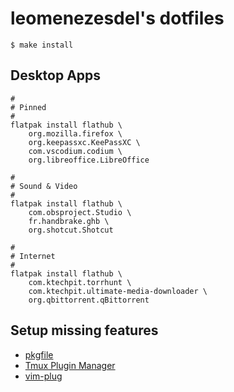 # leomenezesdel's dotfiles

```
$ make install
```

## Desktop Apps

```
#
# Pinned
#
flatpak install flathub \
    org.mozilla.firefox \
    org.keepassxc.KeePassXC \
    com.vscodium.codium \
    org.libreoffice.LibreOffice

#
# Sound & Video
#
flatpak install flathub \
    com.obsproject.Studio \
    fr.handbrake.ghb \
    org.shotcut.Shotcut

#
# Internet
#
flatpak install flathub \
    com.ktechpit.torrhunt \
    com.ktechpit.ultimate-media-downloader \
    org.qbittorrent.qBittorrent
```

## Setup missing features

- [pkgfile](https://wiki.archlinux.org/title/Pkgfile)
- [Tmux Plugin Manager](https://github.com/tmux-plugins/tpm)
- [vim-plug](https://github.com/junegunn/vim-plug)

